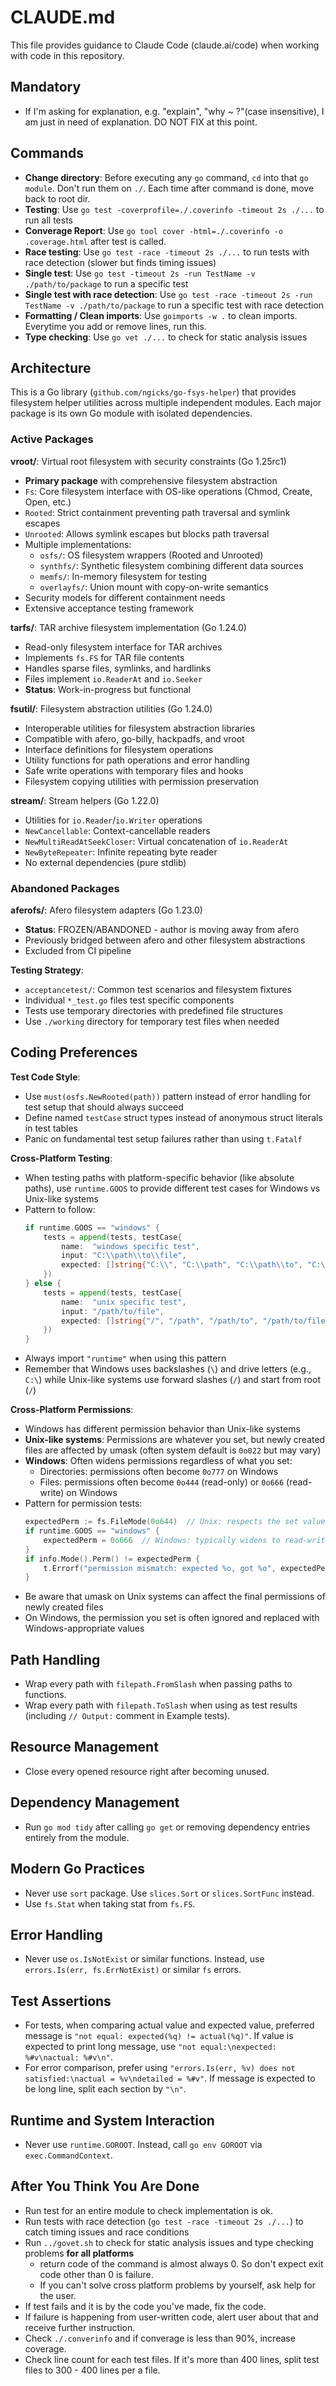 # CLAUDE.md

This file provides guidance to Claude Code (claude.ai/code) when working with code in this repository.

## Mandatory

- If I'm asking for explanation, e.g. "explain", "why ~ ?"(case insensitive), I am just in need of explanation. DO NOT FIX at this point.

## Commands

- **Change directory**: Before executing any `go` command, `cd` into that `go module`. Don't run them on `./`. Each time after command is done, move back to root dir.
- **Testing**: Use `go test -coverprofile=./.coverinfo -timeout 2s ./...` to run all tests
- **Converage Report**: Use `go tool cover -html=./.coverinfo -o .coverage.html` after test is called.
- **Race testing**: Use `go test -race -timeout 2s ./...` to run tests with race detection (slower but finds timing issues)
- **Single test**: Use `go test -timeout 2s -run TestName -v ./path/to/package` to run a specific test
- **Single test with race detection**: Use `go test -race -timeout 2s -run TestName -v ./path/to/package` to run a specific test with race detection
- **Formatting / Clean imports**: Use `goimports -w .` to clean imports. Everytime you add or remove lines, run this.
- **Type checking**: Use `go vet ./...` to check for static analysis issues

## Architecture

This is a Go library (`github.com/ngicks/go-fsys-helper`) that provides filesystem helper utilities across multiple independent modules. Each major package is its own Go module with isolated dependencies.

### Active Packages

**vroot/**: Virtual root filesystem with security constraints (Go 1.25rc1)

- **Primary package** with comprehensive filesystem abstraction
- `Fs`: Core filesystem interface with OS-like operations (Chmod, Create, Open, etc.)
- `Rooted`: Strict containment preventing path traversal and symlink escapes
- `Unrooted`: Allows symlink escapes but blocks path traversal
- Multiple implementations:
  - `osfs/`: OS filesystem wrappers (Rooted and Unrooted)
  - `synthfs/`: Synthetic filesystem combining different data sources
  - `memfs/`: In-memory filesystem for testing
  - `overlayfs/`: Union mount with copy-on-write semantics
- Security models for different containment needs
- Extensive acceptance testing framework

**tarfs/**: TAR archive filesystem implementation (Go 1.24.0)

- Read-only filesystem interface for TAR archives
- Implements `fs.FS` for TAR file contents
- Handles sparse files, symlinks, and hardlinks
- Files implement `io.ReaderAt` and `io.Seeker`
- **Status**: Work-in-progress but functional

**fsutil/**: Filesystem abstraction utilities (Go 1.24.0)

- Interoperable utilities for filesystem abstraction libraries
- Compatible with afero, go-billy, hackpadfs, and vroot
- Interface definitions for filesystem operations
- Utility functions for path operations and error handling
- Safe write operations with temporary files and hooks
- Filesystem copying utilities with permission preservation

**stream/**: Stream helpers (Go 1.22.0)

- Utilities for `io.Reader`/`io.Writer` operations
- `NewCancellable`: Context-cancellable readers
- `NewMultiReadAtSeekCloser`: Virtual concatenation of `io.ReaderAt`
- `NewByteRepeater`: Infinite repeating byte reader
- No external dependencies (pure stdlib)

### Abandoned Packages

**aferofs/**: Afero filesystem adapters (Go 1.23.0)

- **Status**: FROZEN/ABANDONED - author is moving away from afero
- Previously bridged between afero and other filesystem abstractions
- Excluded from CI pipeline

**Testing Strategy**:

- `acceptancetest/`: Common test scenarios and filesystem fixtures
- Individual `*_test.go` files test specific components
- Tests use temporary directories with predefined file structures
- Use `./working` directory for temporary test files when needed

## Coding Preferences

**Test Code Style**:

- Use `must(osfs.NewRooted(path))` pattern instead of error handling for test setup that should always succeed
- Define named `testCase` struct types instead of anonymous struct literals in test tables
- Panic on fundamental test setup failures rather than using `t.Fatalf`

**Cross-Platform Testing**:

- When testing paths with platform-specific behavior (like absolute paths), use `runtime.GOOS` to provide different test cases for Windows vs Unix-like systems
- Pattern to follow:
  ```go
  if runtime.GOOS == "windows" {
      tests = append(tests, testCase{
          name:  "windows specific test",
          input: "C:\\path\\to\\file",
          expected: []string{"C:\\", "C:\\path", "C:\\path\\to", "C:\\path\\to\\file"},
      })
  } else {
      tests = append(tests, testCase{
          name:  "unix specific test",
          input: "/path/to/file",
          expected: []string{"/", "/path", "/path/to", "/path/to/file"},
      })
  }
  ```
- Always import `"runtime"` when using this pattern
- Remember that Windows uses backslashes (`\`) and drive letters (e.g., `C:\`) while Unix-like systems use forward slashes (`/`) and start from root (`/`)

**Cross-Platform Permissions**:

- Windows has different permission behavior than Unix-like systems
- **Unix-like systems**: Permissions are whatever you set, but newly created files are affected by umask (often system default is `0o022` but may vary)
- **Windows**: Often widens permissions regardless of what you set:
  - Directories: permissions often become `0o777` on Windows
  - Files: permissions often become `0o444` (read-only) or `0o666` (read-write) on Windows
- Pattern for permission tests:
  ```go
  expectedPerm := fs.FileMode(0o644)  // Unix: respects the set value (subject to umask)
  if runtime.GOOS == "windows" {
      expectedPerm = 0o666  // Windows: typically widens to read-write
  }
  if info.Mode().Perm() != expectedPerm {
      t.Errorf("permission mismatch: expected %o, got %o", expectedPerm, info.Mode().Perm())
  }
  ```
- Be aware that umask on Unix systems can affect the final permissions of newly created files
- On Windows, the permission you set is often ignored and replaced with Windows-appropriate values

## Path Handling

- Wrap every path with `filepath.FromSlash` when passing paths to functions.
- Wrap every path with `filepath.ToSlash` when using as test results (including `// Output:` comment in Example tests).

## Resource Management

- Close every opened resource right after becoming unused.

## Dependency Management

- Run `go mod tidy` after calling `go get` or removing dependency entries entirely from the module.

## Modern Go Practices

- Never use `sort` package. Use `slices.Sort` or `slices.SortFunc` instead.
- Use `fs.Stat` when taking stat from `fs.FS`.

## Error Handling

- Never use `os.IsNotExist` or similar functions. Instead, use `errors.Is(err, fs.ErrNotExist)` or similar `fs` errors.

## Test Assertions

- For tests, when comparing actual value and expected value, preferred message is `"not equal: expected(%q) != actual(%q)"`. If value is expected to print long message, use `"not equal:\nexpected: %#v\nactual: %#v\n"`.
- For error comparison, prefer using `"errors.Is(err, %v) does not satisfied:\nactual = %v\ndetailed = %#v"`. If message is expected to be long line, split each section by `"\n"`.

## Runtime and System Interaction

- Never use `runtime.GOROOT`. Instead, call `go env GOROOT` via `exec.CommandContext`.

## After You Think You Are Done

- Run test for an entire module to check implementation is ok.
- Run tests with race detection (`go test -race -timeout 2s ./...`) to catch timing issues and race conditions
- Run `../govet.sh` to check for static analysis issues and type checking problems **for all platforms**
  - return code of the command is almost always 0. So don't expect exit code other than 0 is failure.
  - If you can't solve cross platform problems by yourself, ask help for the user.
- If test fails and it is by the code you've made, fix the code.
- If failure is happening from user-written code, alert user about that and receive further instruction.
- Check `./.converinfo` and if converage is less than 90%, increase coverage.
- Check line count for each test files. If it's more than 400 lines, split test files to 300 - 400 lines per a file.
